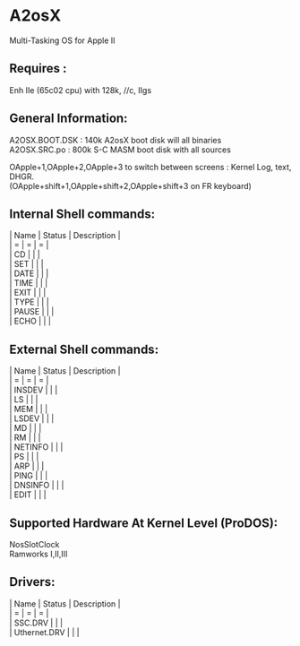 # A2osX
Multi-Tasking OS for Apple II

## Requires :
Enh IIe (65c02 cpu) with 128k, //c, IIgs

## General Information:
A2OSX.BOOT.DSK : 140k A2osX boot disk will all binaries  
A2OSX.SRC.po : 800k S-C MASM boot disk with all sources  

OApple+1,OApple+2,OApple+3 to switch between screens : Kernel Log, text, DHGR.  
(OApple+shift+1,OApple+shift+2,OApple+shift+3 on FR keyboard)  

## Internal Shell commands:  
| Name | Status | Description |  
| = | = | = |  
| CD | | |  
| SET | | |  
| DATE | | |  
| TIME | | |  
| EXIT | | |  
| TYPE | | |  
| PAUSE | | |  
| ECHO | | |  
## External Shell commands:  
| Name | Status | Description |  
| = | = | = |  
| INSDEV | | |  
| LS | | |  
| MEM | | |  
| LSDEV | | |  
| MD | | |  
| RM | | |  
| NETINFO | | |  
| PS | | |  
| ARP | | |  
| PING | | |  
| DNSINFO | | |  
| EDIT | | |  
  
## Supported Hardware At Kernel Level (ProDOS):
   NosSlotClock  
   Ramworks I,II,III  

## Drivers:  
| Name | Status | Description |  
| = | = | = |  
| SSC.DRV | | |  
| Uthernet.DRV | | |  
 
